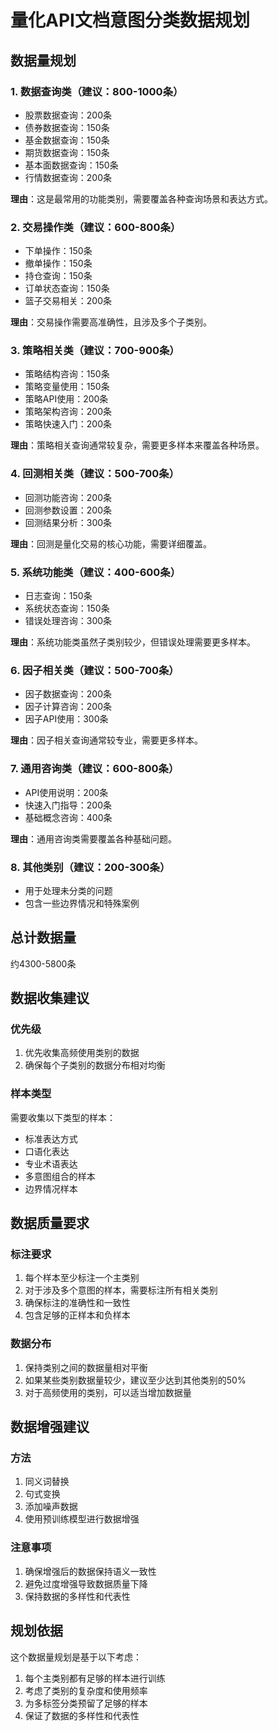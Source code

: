 # 量化API文档意图分类数据规划

## 数据量规划

### 1. 数据查询类（建议：800-1000条）
- 股票数据查询：200条
- 债券数据查询：150条
- 基金数据查询：150条
- 期货数据查询：150条
- 基本面数据查询：150条
- 行情数据查询：200条

**理由**：这是最常用的功能类别，需要覆盖各种查询场景和表达方式。

### 2. 交易操作类（建议：600-800条）
- 下单操作：150条
- 撤单操作：150条
- 持仓查询：150条
- 订单状态查询：150条
- 篮子交易相关：200条

**理由**：交易操作需要高准确性，且涉及多个子类别。

### 3. 策略相关类（建议：700-900条）
- 策略结构咨询：150条
- 策略变量使用：150条
- 策略API使用：200条
- 策略架构咨询：200条
- 策略快速入门：200条

**理由**：策略相关查询通常较复杂，需要更多样本来覆盖各种场景。

### 4. 回测相关类（建议：500-700条）
- 回测功能咨询：200条
- 回测参数设置：200条
- 回测结果分析：300条

**理由**：回测是量化交易的核心功能，需要详细覆盖。

### 5. 系统功能类（建议：400-600条）
- 日志查询：150条
- 系统状态查询：150条
- 错误处理咨询：300条

**理由**：系统功能类虽然子类别较少，但错误处理需要更多样本。

### 6. 因子相关类（建议：500-700条）
- 因子数据查询：200条
- 因子计算咨询：200条
- 因子API使用：300条

**理由**：因子相关查询通常较专业，需要更多样本。

### 7. 通用咨询类（建议：600-800条）
- API使用说明：200条
- 快速入门指导：200条
- 基础概念咨询：400条

**理由**：通用咨询类需要覆盖各种基础问题。

### 8. 其他类别（建议：200-300条）
- 用于处理未分类的问题
- 包含一些边界情况和特殊案例

## 总计数据量
约4300-5800条

## 数据收集建议

### 优先级
1. 优先收集高频使用类别的数据
2. 确保每个子类别的数据分布相对均衡

### 样本类型
需要收集以下类型的样本：
- 标准表达方式
- 口语化表达
- 专业术语表达
- 多意图组合的样本
- 边界情况样本

## 数据质量要求

### 标注要求
1. 每个样本至少标注一个主类别
2. 对于涉及多个意图的样本，需要标注所有相关类别
3. 确保标注的准确性和一致性
4. 包含足够的正样本和负样本

### 数据分布
1. 保持类别之间的数据量相对平衡
2. 如果某些类别数据量较少，建议至少达到其他类别的50%
3. 对于高频使用的类别，可以适当增加数据量

## 数据增强建议

### 方法
1. 同义词替换
2. 句式变换
3. 添加噪声数据
4. 使用预训练模型进行数据增强

### 注意事项
1. 确保增强后的数据保持语义一致性
2. 避免过度增强导致数据质量下降
3. 保持数据的多样性和代表性

## 规划依据

这个数据量规划是基于以下考虑：
1. 每个主类别都有足够的样本进行训练
2. 考虑了类别的复杂度和使用频率
3. 为多标签分类预留了足够的样本
4. 保证了数据的多样性和代表性 